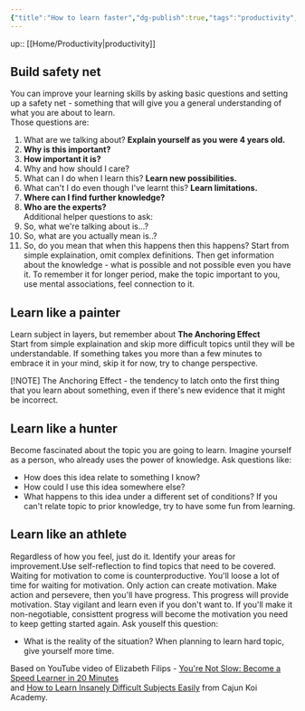 ```yaml
---
{"title":"How to learn faster","dg-publish":true,"tags":"productivity","language":"en","permalink":"/productivity/how-to-learn-faster/","dgPassFrontmatter":true}
---
```


up:: [[Home/Productivity\|productivity]]

## Build safety net
You can improve your learning skills by asking basic questions and setting up a safety net - something that will give you a general understanding of what you are about to learn.  
Those questions are:

1. What are we talking about? **Explain yourself as you were 4 years old.**
2. **Why is this important?**
3. **How important it is?**
4. Why and how should I care?
5. What can I do when I learn this? **Learn new possibilities.**
6. What can't I do even though I've learnt this? **Learn limitations.**
7. **Where can I find further knowledge?**
8. **Who are the experts?**  
Additional helper questions to ask:
9. So, what we're talking about is...?
10. So, what are you actually mean is..?
11. So, do you mean that when this happens then this happens?
Start from simple explaination, omit complex definitions. Then get information about the knowledge - what is possible and not possible even you have it. To remember it for longer period, make the topic important to you, use mental associations, feel connection to it.

##  Learn like a painter
Learn subject in layers, but remember about **The Anchoring Effect**  
Start from simple explaination and skip more difficult topics until they will be understandable.
If something takes you more than a few minutes to embrace it in your mind, skip it for now, try to change perspective.

[!NOTE] The Anchoring Effect - the tendency to latch onto the first thing that you learn about something, even if there's new evidence that it might be incorrect.

## Learn like a hunter
Become fascinated about the topic you are going to learn. Imagine yourself as a person, who already uses the power of knowledge. Ask questions like:

- How does this idea relate to something I know?
- How could I use this idea somewhere else?
- What happens to this idea under a different set of conditions?
If you can't relate topic to prior knowledge, try to have some fun from learning.  
   
## Learn like an athlete
Regardless of how you feel, just do it. Identify your areas for improvement.Use self-reflection to find topics that need to be covered.
Waiting for motivation to come is counterproductive. You'll loose a lot of time for waiting for motivation. Only action can create motivation. Make action and persevere, then you'll have progress. This progress will provide motivation. Stay vigilant and learn even if you don't want to. If you'll make it non-negotiable, consisttent progress will become the motivation you need to keep getting started again.
Ask youself this question:

- What is the reality of the situation?
When planning to learn hard topic, give yourself more time.

Based on YouTube video of Elizabeth Filips - [You're Not Slow: Become a Speed Learner in 20 Minutes](https://www.youtube.com/watch?v=_wzJnWCBWkI)  
and [How to Learn Insanely Difficult Subjects Easily](https://www.youtube.com/watch?v=yG7z8XtZGMk) from Cajun Koi Academy.
